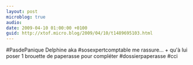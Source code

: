 ```yaml
---
layout: post
microblog: true
audio: 
date: 2009-04-10 01:00:00 +0100
guid: http://xtof.micro.blog/2009/04/10/t1489695103.html
---
```

#PasdePanique Delphine aka #sosexpertcomptable me rassure... + qu'à lui poser 1 brouette de paperasse pour compléter #dossierpaperasse #cci
